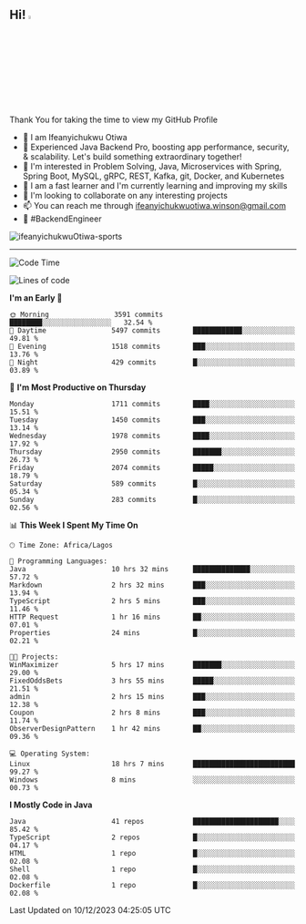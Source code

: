 <!-- BLOG-POST-LIST:START --><!-- BLOG-POST-LIST:END -->

## Hi! <img src="https://media.giphy.com/media/hvRJCLFzcasrR4ia7z/giphy.gif" width="4%"> 

Thank You for taking the time to view my GitHub Profile

- 👋 I am Ifeanyichukwu Otiwa
- 🚀 Experienced Java Backend Pro, boosting app performance, security, & scalability. Let's build something extraordinary together!
- 👀 I'm interested in Problem Solving, Java, Microservices with Spring, Spring Boot, MySQL, gRPC, REST, Kafka, git, Docker, and Kubernetes
- 🌱 I am a fast learner and I'm currently learning and improving my skills
- 💞️ I'm looking to collaborate on any interesting projects
- 📫 You can reach me through ifeanyichukwuotiwa.winson@gmail.com
- 🚀 #BackendEngineer

<p align="left" marginTop="10px"> <img src="https://komarev.com/ghpvc/?username=ifeanyichukwuOtiwa-sports&label=Profile%20views&color=0e75b6&style=for-the-badge" alt="ifeanyichukwuOtiwa-sports" /> </p>

***

<!--START_SECTION:waka-->
![Code Time](http://img.shields.io/badge/Code%20Time-2%2C023%20hrs%2020%20mins-blue)

![Lines of code](https://img.shields.io/badge/From%20Hello%20World%20I%27ve%20Written-4.2%20million%20lines%20of%20code-blue)

**I'm an Early 🐤** 

```text
🌞 Morning                3591 commits        ████████░░░░░░░░░░░░░░░░░   32.54 % 
🌆 Daytime                5497 commits        ████████████░░░░░░░░░░░░░   49.81 % 
🌃 Evening                1518 commits        ███░░░░░░░░░░░░░░░░░░░░░░   13.76 % 
🌙 Night                  429 commits         █░░░░░░░░░░░░░░░░░░░░░░░░   03.89 % 
```
📅 **I'm Most Productive on Thursday** 

```text
Monday                   1711 commits        ████░░░░░░░░░░░░░░░░░░░░░   15.51 % 
Tuesday                  1450 commits        ███░░░░░░░░░░░░░░░░░░░░░░   13.14 % 
Wednesday                1978 commits        ████░░░░░░░░░░░░░░░░░░░░░   17.92 % 
Thursday                 2950 commits        ███████░░░░░░░░░░░░░░░░░░   26.73 % 
Friday                   2074 commits        █████░░░░░░░░░░░░░░░░░░░░   18.79 % 
Saturday                 589 commits         █░░░░░░░░░░░░░░░░░░░░░░░░   05.34 % 
Sunday                   283 commits         █░░░░░░░░░░░░░░░░░░░░░░░░   02.56 % 
```


📊 **This Week I Spent My Time On** 

```text
🕑︎ Time Zone: Africa/Lagos

💬 Programming Languages: 
Java                     10 hrs 32 mins      ██████████████░░░░░░░░░░░   57.72 % 
Markdown                 2 hrs 32 mins       ███░░░░░░░░░░░░░░░░░░░░░░   13.94 % 
TypeScript               2 hrs 5 mins        ███░░░░░░░░░░░░░░░░░░░░░░   11.46 % 
HTTP Request             1 hr 16 mins        ██░░░░░░░░░░░░░░░░░░░░░░░   07.01 % 
Properties               24 mins             █░░░░░░░░░░░░░░░░░░░░░░░░   02.21 % 

🐱‍💻 Projects: 
WinMaximizer             5 hrs 17 mins       ███████░░░░░░░░░░░░░░░░░░   29.00 % 
FixedOddsBets            3 hrs 55 mins       █████░░░░░░░░░░░░░░░░░░░░   21.51 % 
admin                    2 hrs 15 mins       ███░░░░░░░░░░░░░░░░░░░░░░   12.38 % 
Coupon                   2 hrs 8 mins        ███░░░░░░░░░░░░░░░░░░░░░░   11.74 % 
ObserverDesignPattern    1 hr 42 mins        ██░░░░░░░░░░░░░░░░░░░░░░░   09.36 % 

💻 Operating System: 
Linux                    18 hrs 7 mins       █████████████████████████   99.27 % 
Windows                  8 mins              ░░░░░░░░░░░░░░░░░░░░░░░░░   00.73 % 
```

**I Mostly Code in Java** 

```text
Java                     41 repos            █████████████████████░░░░   85.42 % 
TypeScript               2 repos             █░░░░░░░░░░░░░░░░░░░░░░░░   04.17 % 
HTML                     1 repo              █░░░░░░░░░░░░░░░░░░░░░░░░   02.08 % 
Shell                    1 repo              █░░░░░░░░░░░░░░░░░░░░░░░░   02.08 % 
Dockerfile               1 repo              █░░░░░░░░░░░░░░░░░░░░░░░░   02.08 % 
```




 Last Updated on 10/12/2023 04:25:05 UTC
<!--END_SECTION:waka-->

<!--
<p align="center">
![trophy](https://github-profile-trophy.vercel.app/?username=ifeanyichukwuOtiwa-sports&theme=onedark) (https://github.com/ryo-ma/github-profile-trophy)
</p>
-->

<!---
ifeanyi-otiwa/ifeanyi-otiwa is a ✨ special ✨ repository because its `README.md` (this file) appears on your GitHub profile.
You can click the Preview link to take a look at your changes.
--->
